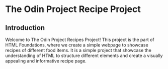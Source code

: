 # The Odin Project Recipe Project

## Introduction
Welcome to The Odin Project Recipes Project! 
This project is the part of HTML Foundations, where we create a simple webpage to showcase recipes of different food items. It is a simple project that showcase the understanding of HTML to structure different elements and create a visually appealing and informative recipe page.
